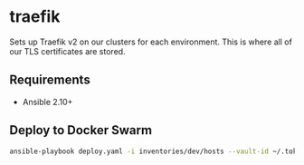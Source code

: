 # traefik
Sets up Traefik v2 on our clusters for each environment. This is where all of our TLS certificates are stored.

## Requirements
- Ansible 2.10+

## Deploy to Docker Swarm
```bash
ansible-playbook deploy.yaml -i inventories/dev/hosts --vault-id ~/.tokens/master_id
```
